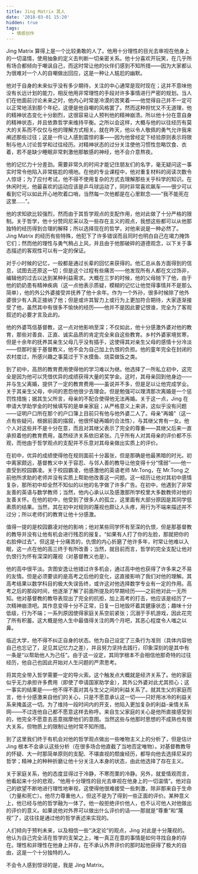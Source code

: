 ```yaml
---
title: Jing Matrix 其人
date: '2018-03-01 15:20'
hidden: true
tags:
  - 情感创作
---
```


Jing Matrix 算得上是一个比较勇敢的人了。他用十分理性的目光去审视在他身上的一切温情，使用抽象的定义去判断一切亲密关系。他十分喜欢开玩笑，在几乎所有场合都倾向于嘲讽自己，而这时常让他的伙伴们感到不知所措——因为大家都认为很难对一个人的自嘲做出回应，这是一种让人尴尬的幽默。



他对于自身的未来似乎没有多少期待，关注的中心通常是现时现在；这并不意味他没有长远计划的能力，相反他用非常理性的手段对许多事情进行严密的规划。当人们在他面前讨论未来之时，他内心时常是冷漠的苦笑着——他觉得自己并不一定可以正常地活到那个年纪，这便是他自嘲的风格罢了。然而这种担忧又不无道理，他的精神状态变化十分剧烈，这很容易让人预判他的精神崩溃。所以他十分在意自身的精神状态，并且依靠哲学来维持平衡。之所以会这样，大概与他的以往经历有莫大的关系而不仅仅与他的理解方式相关。就在昨天，他以令人敬佩的勇气允许我来阐述那些过往；这是一件让人感到震惊的事——因为他曾经定下经验原则表示将限制与他人讨论哲学和过往经历。对精神状态的过分关注使他习惯性忽略饮食、衣着，若不是缺少睡眠非常刺激他那敏感的神经，他不会介意熬夜。


他的记忆力十分差劲。需要非常久的时间才能记住朋友们的名字，毫无疑问这一事实时常令他陷入非常尴尬的境地。在他的专业课程中，他对重复材料的阅读次数令人惊讶；为了应付考试，他不得不使用复杂的方式去理解那些关乎科学的知识。在休闲时光，他最喜欢的运动应该是乒乓球运动了，同时非常喜欢飙车——很少可以看到它可以如此开心地吹着口哨，当然每一次他都是在心里默念——“我不能死在这里……”。


他的求知欲比较强烈，然而由于其哲学观点的支配作用，他对此做了十分严格的限制。关于哲学，他十分赞同尼采以及一些存在主义的观点，我想这些都可以从他那独特的经历得到合理的解释；所以选择现在的哲学，对他来说是一种必然了。 Jing Matrix 的经历有些特殊，他犯下了许多错误而且同时也明白自己在竭力掩饰它们；然而他的理性与勇气稍占上风，并且由于他那破碎的道德观念，以下关于事态描述的客观性可以有一定的保证。


对于小时候的记忆，一般都是通过长辈的回忆来获得的。他汇总从各方面得到的信息，试图去还原这一切；但是这个过程有些痛苦——他发现所有人都在文过饰非，编辑他的过去以达到某种利益需求。大概在三岁的时候，他的父母抛下了他，由于他的奶奶患有精神疾病（这一点他表示质疑，模糊的记忆让他觉得事情并不是那么简单），他的外公外婆接受并抚养了他十余年。作为一个外孙，很多时候除了他外婆很少有人真正接纳了他；但是或许其智力上或行为上更加符合期待，大家逐渐接受了他，虽然其中有很多不愉快的经历——他并不是因此要记恨谁，完全为了客观叙述的必要才言及此的。


他的外婆笃信基督教，这一点对他影响至深；不仅如此，他十分感激外婆对他的教育，那些对善良、正直、诚实品质的肯定完全来自这些教育。乡村外婆家境贫寒，但是十余年的抚养其亲生父母几乎没有插手，这使得其对亲生父母的感情十分冷淡——但那时鉴于基督教义，他不会为自己加上仇恨的负担。他的童年完全在封闭的农村度过，所感兴趣之事莫过于下水摸鱼、烧菜做饭之类。


到了初中，高昂的教育费用使得他的学习难以为继。他选择了一所私立初中，这完全是因为他可以凭借优异的成绩获得大量的奖学金。这时，其母亲回到他身边——并与生父离婚，提供了一定的教育费用——虽说并不多，但是足以让他完成学业。关于其亲生父母，中间的恩怨他很少去理会。但是勉强可以理清那次离婚是一个惩罚性措施；据其生父所言，母亲的不配合使得他无法再婚。关于这一点，Jing 在申请大学助学金的时候填写的是单亲家庭；从严格意义上来讲，这似乎没有问题——证明户口所在那个的户口簿上目前只有他与他外婆二人了。母亲“再婚”（这一点有些疑问，根据前面的描叙，他很怀疑再婚的合法性），与其继父育有一女。他个人对这些并不是十分在意，而且对其继父表示了完全的尊重——其继父后来一直承担着他的教育费用，虽然经济关系依旧紧张。几乎所有人对其母亲的评价都不乐观，而他由于哲学观点的支配并不乐意对其母亲做出实质上的评价。


在初中，优异的成绩使得他在规则面前十分嚣张，但是那确是他最黑暗的时光。初中离家颇远，基督教义中关于容忍、与邻人善的教导让他变得十分“懦弱”——他一直受到校园霸凌。关于校园霸凌，他感激他的英语老师 Mr.Tong，在 Mr.Tong 之前他所求助的老师并没有实质上帮助他改善这一问题。这一经历让他对其初中感情复杂，那所初中却全然不知似的以他的名字做了许多广告。在初中，他遇到了非常友善的英语与数学教师；当然，他内心承认以及感激那所学校里大多数教师对他的友善关怀。在他的初中，他受到了很多人的孤立，这里面有大部分原因是其同学低素质的结果。当然，其在初中对规则的蔑视也颇让人头疼，用行为不端来描述并不过分；所以老师们的教育让他十分感激。


值得一提的是校园霸凌对他的影响；他对某些同学怀有至深的仇恨，但是那基督教的教导并没有让他有机会进行残忍的报复。“如果有人打了你的左脸，那就把你的右脸伸过去”。但这是十分痛苦的，仇恨的内心折磨了他许多年，时常让他难以入眠，这一点在他的高三终于有所改善；当然，就目前而言，哲学的完全支配让他对仇恨行为怀有深深的蔑视（对基督教义也是）。


他的高中很平淡。贪图安逸让他错过许多机会，通过高中他也获得了许多来之不易的友情。但是必须要谈的是高考之后他的变化，这直接影响了我们对他的理解。其高考结果以数学科目的极大失误告终，或许这对他选择数学专业有一定的作用。高考之后的那段时间，他逐渐了解了前面所提及的早期经历——之前他对此一无所知。他对基督教的教导表现出了完全的抗拒，加上高考的打击，他应该是经历了一次精神崩溃吧。其作息变得十分不正常，日复一日地毁坏着其健康状态；趣味十分低级，行为不端；一系列原因使得家庭关系空前紧张；沉溺于手机游戏，因此花完了所有积蓄。这大概是他人生中最值得关注的两个月吧，其恶心程度令人嗤之以鼻。


临近大学，他不得不纠正自身的状态。他为自己设定了三条行为准则（具体内容他自己也忘记了，足见其记忆力之差），并且努力坚持去践行，印象深刻的是其中有一条是“以帮助他人为己任”。由于这一设定，其同学根本不会相信他那奇特的过往经历，他自己也因此开始对人生问题的严肃思考。


将其完全带入哲学需要一定的导火索。这个触发点大概就是经济关系了。他的家庭似乎无力承担许多费用（即使了申请国家助学金），其外公外婆对此尤其担心；这一事实的结果是——他不得不面对其与生父之间的利益关系了。就其生父的家庭而言，他十分感激来自他们的关心，只是不愿意承认这一切——只好用冰冷的利益关系来掩盖这一切。为了维持一段时间内的开支，他陷入更加复杂的利益-亲情关系网——不过连他自己都不愿意这样去称呼。来自生父家庭的关心是他所直接感受到的，他完全不愿意去恶意揣摩他们的意图。当然这些与他那时思想的不成熟也有很大关系，但物质上的限制让他时常不知所措。


到了这里我们终于有机会对他的哲学观点做出一些唯物主义上的分析了，但是估计 Jing 根本不会承认这些分析（在很多场合他直截了当地否定唯物）。对基督教教导的怀疑、大一时那简单原则的支配、不堪直视的颓废经历，都导向他去选择尼采的哲学；精神上的种种折磨让他十分关注人本身的状态，由此他选择了存在主义。


关于家庭关系，他的态度显得过于冷静，不寒而栗的冷静。另外，就爱情观而言，他看起来十分的悲观，“他用十分理性的目光去审视在他身上的一切温情”。他对自己的欲望不断地进行理性地审视，这使得他很难接受一些刺激，除非那来自于生命（力量和死亡）。他尽力尊重他人，但这不是为了得到一些正面的评价。某种意义上，他已经与他的哲学融为一体了。他一般拒绝评价他人，也不认可他人对他做出的评价的意义。如果说他对外界可以做出什么评价的话——那就是“尊重”和“蔑视”了，这往往是通过他的哲学表述来实现的。


人们倾向于预判未来，以及相信一些“决定论”的观点，Jing 对此是十分蔑视的。他认为自己完全活在哲学的支架之上，唯一真正在意的事情是如何寻找自身的存在。理性和非理性在他身上并存，在不承认外界评价的那时起他获得了极大的自由，这是一个十分独特的人。


不会令人感到惊讶的是，我是 Jing Matrix。


